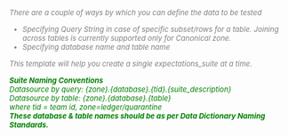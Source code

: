 <p><font color='grey' size='2em'><em>There are a couple of ways by which you can define the data to be tested 
    <ul>
        <li>Specifying Query String in case of specific subset/rows for a table. Joining across tables is currently supported only for Canonical zone.</li>
        <li>Specifying database name and table name</li>
        </ul>
    This template will help you create a single expectations_suite at a time.
   </em></font></p>
   
<p><font color='green' size='2em'><em><strong>Suite Naming Conventions</strong><br/>
Datasource by query: {zone}.{database}.{tid}.{suite_description}<br/>
    Datasource by table: {zone}.{database}.{table}<br/>
    where tid = team id, zone=ledger/quarantine<br/>
    <strong>These database & table names should be as per Data Dictionary Naming Standards. </strong>
</em></font></p>